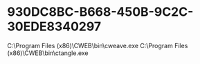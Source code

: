 # 930DC8BC-B668-450B-9C2C-30EDE8340297

C:\Program Files (x86)\CWEB\bin\cweave.exe
C:\Program Files (x86)\CWEB\bin\ctangle.exe
